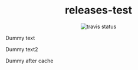 <center>

# releases-test

![travis status](https://api.travis-ci.com/krdln/releases-test.svg?branch=master)

</center>

Dummy text

Dummy text2

Dummy after cache
